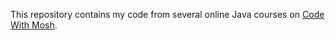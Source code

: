 This repository contains my code from several online Java courses on [Code With Mosh](https://codewithmosh.com).